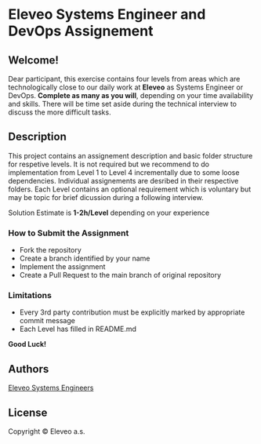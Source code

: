 # Eleveo Systems Engineer and DevOps Assignement

## **Welcome!**
Dear participant, this exercise contains four levels from areas which are technologically close to our daily work at **Eleveo** as Systems Engineer or DevOps. **Complete as many as you will**, depending on your time availability and skills. There will be time set aside during the technical interview to discuss the more difficult tasks.

## **Description**

This project contains an assignement description and basic folder structure for respetive levels. It is not required but we recommend to do implementation from Level 1 to Level 4 incrementally due to some loose dependencies. Individual assignements are desribed in their respective folders. Each Level contains an optional requirement which is voluntary but may be topic for brief dicussion during a following interview.

Solution Estimate is **1-2h/Level** depending on your experience

### How to Submit the Assignment

 - Fork the repository
 - Create a branch identified by your name
 - Implement the assignment
 - Create a Pull Request to the main branch of original repository

 ### Limitations
 - Every 3rd party contribution must be explicitly marked by appropriate commit message
 - Each Level has filled in README.md


**Good Luck!**
## **Authors**

[Eleveo Systems Engineers](mailto:kernel@eleveo.com)

## **License**

Copyright © Eleveo a.s.
